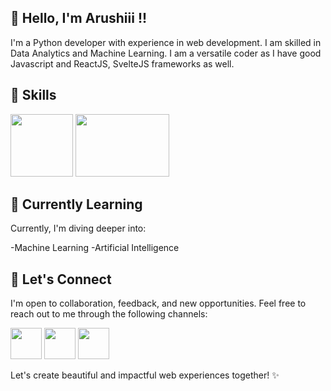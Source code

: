 ## 👋 Hello, I'm Arushiii !!

I'm a Python developer with experience in web development. I am skilled in Data Analytics and Machine Learning. I am a versatile coder as I have good Javascript and ReactJS, SvelteJS frameworks as well.

## 🎨 Skills
<img src="https://upload.wikimedia.org/wikipedia/commons/thumb/c/c3/Python-logo-notext.svg/800px-Python-logo-notext.svg.png" width=100 height=100>
<img src="https://user-images.githubusercontent.com/30186107/29488525-f55a69d0-84da-11e7-8a39-5476f663b5eb.png" width=150 height=100> 


## 🌱 Currently Learning

Currently, I'm diving deeper into:

-Machine Learning
-Artificial Intelligence

## 💬 Let's Connect

I'm open to collaboration, feedback, and new opportunities. Feel free to reach out to me through the following channels:



<a href="arushi.sthapak2003@gmail.com"><img src="https://encrypted-tbn0.gstatic.com/images?q=tbn:ANd9GcQP5KJU9dA_1MsOs89aVJfm9eSs_BB1O5hf1xJHKgs&s" width=50 height=50></a>
<a href="https://twitter.com/arushi_sthapak"><img src="https://cdn-icons-png.flaticon.com/512/124/124021.png" width=50 height=50></a>
<a href="https://www.linkedin.com/in/arushi-sthapak"><img src="https://cdn1.iconfinder.com/data/icons/logotypes/32/circle-linkedin-512.png" width=50 height=50></a>


Let's create beautiful and impactful web experiences together! ✨
 


